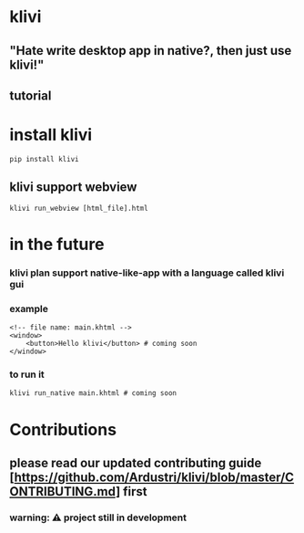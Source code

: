 # klivi

## "Hate write desktop app in native?, then just use klivi!"

## tutorial

# install klivi

```
pip install klivi
```

## klivi support webview

```
klivi run_webview [html_file].html
```

# in the future

### klivi plan support native-like-app with a language called klivi gui

### example

```
<!-- file name: main.khtml -->
<window>
    <button>Hello klivi</button> # coming soon
</window>
```

### to run it

```
klivi run_native main.khtml # coming soon
```

# Contributions

## please read our updated contributing guide [https://github.com/Ardustri/klivi/blob/master/CONTRIBUTING.md] first

### warning: ⚠️ project still in development
